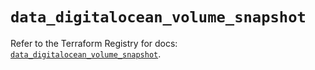 # `data_digitalocean_volume_snapshot`

Refer to the Terraform Registry for docs: [`data_digitalocean_volume_snapshot`](https://registry.terraform.io/providers/digitalocean/digitalocean/2.64.0/docs/data-sources/volume_snapshot).
